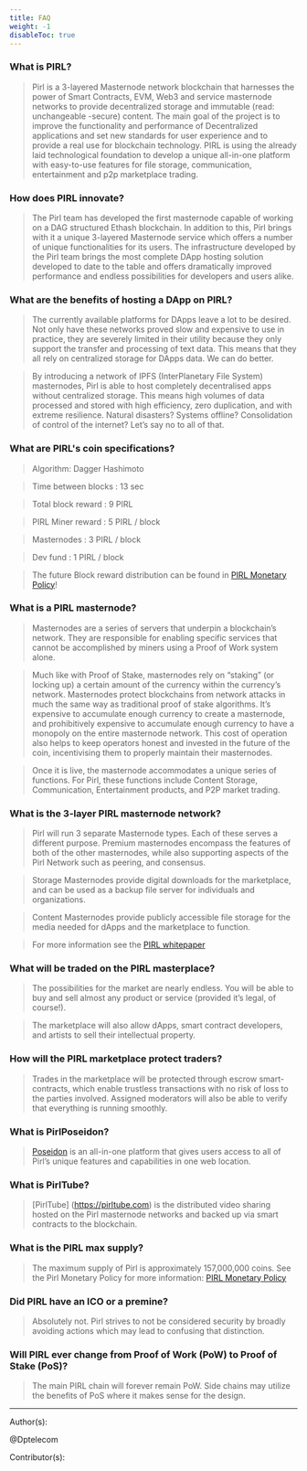 ```yaml
---
title: FAQ
weight: -1
disableToc: true
---
```


### What is PIRL?

> Pirl is a 3-layered Masternode network blockchain that harnesses the power of Smart Contracts, EVM, Web3 and service masternode networks to provide decentralized storage and immutable (read: unchangeable -secure) content. The main goal of the project is to improve the functionality and performance of Decentralized applications and set new standards for user experience and to provide a real use for blockchain technology. PIRL is using the already laid technological foundation to develop a unique all-in-one platform with easy-to-use features for file storage, communication, entertainment and p2p marketplace trading.

### How does PIRL innovate?

> The Pirl team has developed the first masternode capable of working on a DAG structured Ethash blockchain. In addition to this, Pirl brings with it a unique 3-layered Masternode service which offers a number of unique functionalities for its users. The infrastructure developed by the Pirl team brings the most complete DApp hosting solution developed to date to the table and offers dramatically improved performance and endless possibilities for developers and users alike.

### What are the benefits of hosting a DApp on PIRL?

> The currently available platforms for DApps leave a lot to be desired. Not only have these networks proved slow and expensive to use in practice, they are severely limited in their utility because they only support the transfer and processing of text data. This means that they all rely on centralized storage for DApps data. We can do better.

> By introducing a network of IPFS (InterPlanetary File System) masternodes, Pirl is able to host completely decentralised apps without centralized storage. This means high volumes of data processed and stored with high efficiency, zero duplication, and with extreme resilience. Natural disasters? Systems offline? Consolidation of control of the internet? Let’s say no to all of that.

### What are PIRL's coin specifications?

> Algorithm: Dagger Hashimoto

> Time between blocks : 13 sec

> Total block reward : 9 PIRL

> PIRL Miner reward : 5 PIRL / block

> Masternodes : 3 PIRL / block

> Dev fund : 1 PIRL / block

> The future Block reward distribution can be found in [PIRL Monetary Policy](https://pirl.io/en/monetary-policy)!

### What is a PIRL masternode?

> Masternodes are a series of servers that underpin a blockchain’s network. They are responsible for enabling specific services that cannot be accomplished by miners using a Proof of Work system alone.

> Much like with Proof of Stake, masternodes rely on “staking” (or locking up) a certain amount of the currency within the currency’s network.  Masternodes protect blockchains from network attacks in much the same way as traditional proof of stake algorithms. It’s expensive to accumulate enough currency to create a masternode, and prohibitively expensive to accumulate enough currency to have a monopoly on the entire masternode network. This cost of operation also helps to keep operators honest and invested in the future of the coin, incentivising them to properly maintain their masternodes.

> Once it is live, the masternode accommodates a unique series of functions. For Pirl, these functions include Content Storage, Communication, Entertainment products, and P2P market trading.

### What is the 3-layer PIRL masternode network?

> Pirl will run 3 separate Masternode types. Each of these serves a different purpose. Premium masternodes encompass the features of both of the other masternodes, while also supporting aspects of the Pirl Network such as peering, and consensus.

> Storage Masternodes provide digital downloads for the marketplace, and can be used as a backup file server for individuals and organizations.

> Content Masternodes provide publicly accessible file storage for the media needed for dApps and the marketplace to function.

> For more information see the [PIRL whitepaper](https://storage.gra1.cloud.ovh.net/v1/AUTH_33a0c4ac73cf4d88a243480c275be8ac/pirl/pirl-whitepaper.pdf)

### What will be traded on the PIRL masterplace?

> The possibilities for the market are nearly endless. You will be able to buy and sell almost any product or service (provided it’s legal, of course!).

> The marketplace will also allow dApps, smart contract developers, and artists to sell their intellectual property.

### How will the PIRL marketplace protect traders?

> Trades in the marketplace will be protected through escrow smart-contracts, which enable trustless transactions with no risk of loss to the parties involved. Assigned moderators will also be able to verify that everything is running smoothly.

### What is PirlPoseidon?

> [Poseidon](https://poseidon.pirl.io/) is an all-in-one platform that gives users access to all of Pirl’s unique features and capabilities in one web location.

### What is PirlTube?

> [PirlTube] (https://pirltube.com) is the distributed video sharing hosted on the Pirl masternode networks and backed up via smart contracts to the blockchain.

### What is the PIRL max supply?

> The maximum supply of Pirl is approximately 157,000,000 coins. See the Pirl Monetary Policy for more information: [PIRL Monetary Policy](https://pirl.io/en/monetary-policy)

### Did PIRL have an ICO or a premine?

> Absolutely not. Pirl strives to not be considered security by broadly avoiding actions which may lead to confusing that distinction.

### Will PIRL ever change from Proof of Work (PoW) to Proof of Stake (PoS)?

> The main PIRL chain will forever remain PoW.  Side chains may utilize the benefits of PoS where it makes sense for the design.

 ---
 Author(s):

 @Dptelecom

 Contributor(s):
